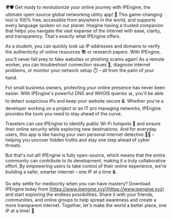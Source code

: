 🌍🛡️ Get ready to revolutionize your online journey with IPEngine, the ultimate open-source global networking utility app! 🚀 This game-changing tool is 100% free, accessible from anywhere in the world, and supports every language spoken on our planet. Imagine having a trusted companion that helps you navigate the vast expanse of the internet with ease, clarity, and transparency. That's exactly what IPEngine offers.

As a student, you can quickly look up IP addresses and domains to verify the authenticity of online resources 📚 or research papers. With IPEngine, you'll never fall prey to fake websites or phishing scams again! As a remote worker, you can troubleshoot connection issues 🔧, diagnose internet problems, or monitor your network setup ⏱️ – all from the palm of your hand.

For small business owners, protecting your online presence has never been easier. With IPEngine's powerful DNS and WHOIS queries 📊, you'll be able to detect suspicious IPs and keep your website secure 🔒. Whether you're a developer working on a project or an IT pro managing networks, IPEngine provides the tools you need to stay ahead of the curve.

Travelers can use IPEngine to identify public Wi-Fi hotspots 📱 and ensure their online security while exploring new destinations. And for everyday users, this app is like having your own personal internet detective 👮‍♀️ – helping you uncover hidden truths and stay one step ahead of cyber threats.

But that's not all! IPEngine is fully open-source, which means that the entire community can contribute to its development, making it a truly collaborative effort. By empowering users to take control of their online experience, we're building a safer, smarter internet – one IP at a time 🔒.

So why settle for mediocrity when you can have mastery? Download IPEngine today from [https://www.ipengine.xyz](https://www.ipengine.xyz) and start exploring the endless possibilities. Share it with your friends, communities, and online groups to help spread awareness and create a more transparent internet. Together, let's make the world a better place, one IP at a time! 🌟